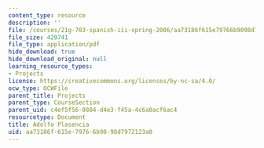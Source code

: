 ```yaml
---
content_type: resource
description: ''
file: /courses/21g-703-spanish-iii-spring-2006/aa73186f615e79766b9098d7972123a0_MIT21G_703S06_adolfo.pdf
file_size: 429741
file_type: application/pdf
hide_download: true
hide_download_original: null
learning_resource_types:
- Projects
license: https://creativecommons.org/licenses/by-nc-sa/4.0/
ocw_type: OCWFile
parent_title: Projects
parent_type: CourseSection
parent_uid: c4ef5f56-0884-d4e3-f45a-4c6a0acf6ac4
resourcetype: Document
title: Adolfo Plasencia
uid: aa73186f-615e-7976-6b90-98d7972123a0
---
```

